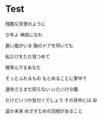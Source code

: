 # Test

残酷な天使のように

少年よ 神話になれ

蒼い風がいま 胸のドアを叩いても

私だけをただ見つめて

微笑んでるあなた

そっとふれるもの もとめることに夢中で

運命さえまだ知らない いたいけな瞳

だけどいつか気付くでしょう その背中には    😃 

遥か未来 めざすための羽根があること